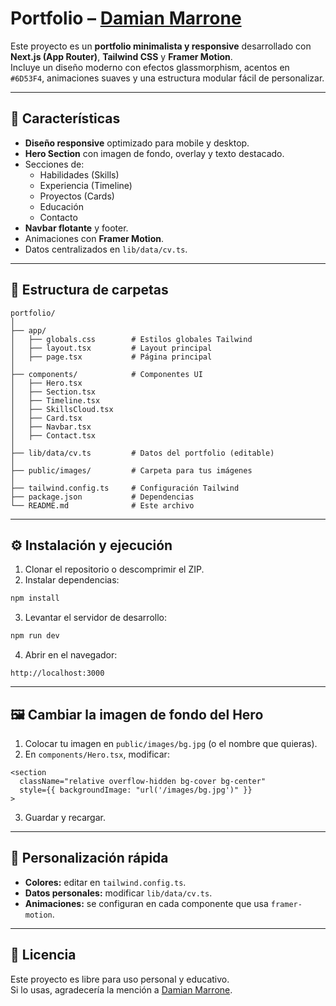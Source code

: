 
# Portfolio – [Damian Marrone](https://damianmarrone.com/)

Este proyecto es un **portfolio minimalista y responsive** desarrollado con **Next.js (App Router)**, **Tailwind CSS** y **Framer Motion**.  
Incluye un diseño moderno con efectos glassmorphism, acentos en `#6D53F4`, animaciones suaves y una estructura modular fácil de personalizar.

---

## 🚀 Características
- **Diseño responsive** optimizado para mobile y desktop.
- **Hero Section** con imagen de fondo, overlay y texto destacado.
- Secciones de:
  - Habilidades (Skills)
  - Experiencia (Timeline)
  - Proyectos (Cards)
  - Educación
  - Contacto
- **Navbar flotante** y footer.
- Animaciones con **Framer Motion**.
- Datos centralizados en `lib/data/cv.ts`.

---

## 📂 Estructura de carpetas

```
portfolio/
│
├── app/
│   ├── globals.css        # Estilos globales Tailwind
│   ├── layout.tsx         # Layout principal
│   ├── page.tsx           # Página principal
│
├── components/            # Componentes UI
│   ├── Hero.tsx
│   ├── Section.tsx
│   ├── Timeline.tsx
│   ├── SkillsCloud.tsx
│   ├── Card.tsx
│   ├── Navbar.tsx
│   ├── Contact.tsx
│
├── lib/data/cv.ts         # Datos del portfolio (editable)
│
├── public/images/         # Carpeta para tus imágenes
│
├── tailwind.config.ts     # Configuración Tailwind
├── package.json           # Dependencias
└── README.md              # Este archivo
```

---

## ⚙️ Instalación y ejecución

1. Clonar el repositorio o descomprimir el ZIP.
2. Instalar dependencias:
```bash
npm install
```
3. Levantar el servidor de desarrollo:
```bash
npm run dev
```
4. Abrir en el navegador:
```
http://localhost:3000
```

---

## 🖼️ Cambiar la imagen de fondo del Hero
1. Colocar tu imagen en `public/images/bg.jpg` (o el nombre que quieras).
2. En `components/Hero.tsx`, modificar:
```tsx
<section
  className="relative overflow-hidden bg-cover bg-center"
  style={{ backgroundImage: "url('/images/bg.jpg')" }}
>
```
3. Guardar y recargar.

---

## 🎨 Personalización rápida
- **Colores:** editar en `tailwind.config.ts`.
- **Datos personales:** modificar `lib/data/cv.ts`.
- **Animaciones:** se configuran en cada componente que usa `framer-motion`.

---

## 📄 Licencia
Este proyecto es libre para uso personal y educativo.  
Si lo usas, agradecería la mención a [Damian Marrone](https://www.linkedin.com/in/damian-marrone/).
